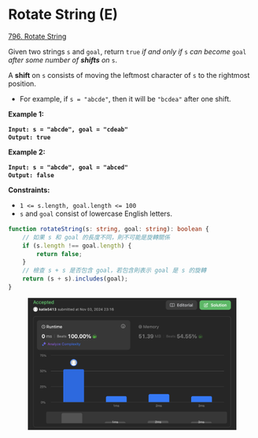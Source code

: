 # Rotate String (E)

[796. Rotate String](https://leetcode.com/problems/rotate-string/)



Given two strings `s` and `goal`, return `true` _if and only if_ `s` _can become_ `goal` _after some number of **shifts** on_ `s`.

A **shift** on `s` consists of moving the leftmost character of `s` to the rightmost position.

* For example, if `s = "abcde"`, then it will be `"bcdea"` after one shift.

&#x20;

**Example 1:**

<pre><code><strong>Input: s = "abcde", goal = "cdeab"
</strong><strong>Output: true
</strong></code></pre>

**Example 2:**

<pre><code><strong>Input: s = "abcde", goal = "abced"
</strong><strong>Output: false
</strong></code></pre>

&#x20;

**Constraints:**

* `1 <= s.length, goal.length <= 100`
* `s` and `goal` consist of lowercase English letters.



```typescript
function rotateString(s: string, goal: string): boolean {
    // 如果 s 和 goal 的長度不同，則不可能是旋轉關係
    if (s.length !== goal.length) {
        return false;
    }
    // 檢查 s + s 是否包含 goal，若包含則表示 goal 是 s 的旋轉
    return (s + s).includes(goal);
}

```

<figure><img src="../.gitbook/assets/截圖 2024-11-03 晚上11.17.28.png" alt=""><figcaption></figcaption></figure>

